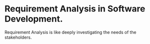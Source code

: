 # Requirement Analysis in Software Development.

Requirement Analysis is like deeply investigating the needs of the stakeholders.
